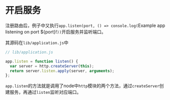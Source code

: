# 开启服务

注册路由后，例子中又执行`app.listen(port, () => console.log(`Example app listening on port ${port}!`))`开启服务并监听端口。

其源码在`lib/application.js`中

```js
// lib/application.js

app.listen = function listen() {
  var server = http.createServer(this);
  return server.listen.apply(server, arguments);
};
```

`app.listen`的方法就是调用了node中`http`模块的两个方法，通过`createServer`创建服务，再通过`listen`监听对应端口。